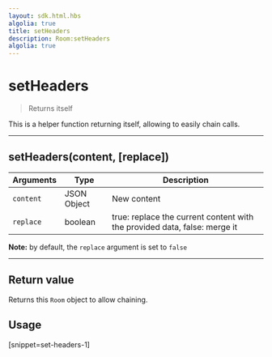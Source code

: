 ```yaml
---
layout: sdk.html.hbs
algolia: true
title: setHeaders
description: Room:setHeaders
algolia: true
---
```

  

# setHeaders
> Returns itself

This is a helper function returning itself, allowing to easily chain calls.

---

## setHeaders(content, [replace])

| Arguments | Type | Description |
|---------------|---------|----------------------------------------|
| ``content`` | JSON Object | New content |
| ``replace`` | boolean | true: replace the current content with the provided data, false: merge it |

**Note:** by default, the ``replace`` argument is set to ``false``

---

## Return value

Returns this `Room` object to allow chaining.

## Usage

[snippet=set-headers-1]
